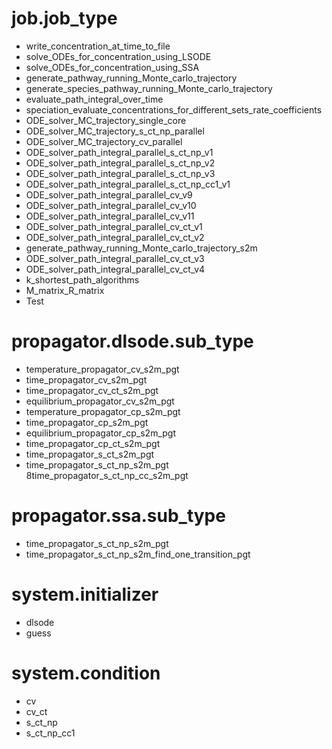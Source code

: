 # job.job_type
* write_concentration_at_time_to_file
* solve_ODEs_for_concentration_using_LSODE
* solve_ODEs_for_concentration_using_SSA
* generate_pathway_running_Monte_carlo_trajectory
* generate_species_pathway_running_Monte_carlo_trajectory
* evaluate_path_integral_over_time
* speciation_evaluate_concentrations_for_different_sets_rate_coefficients
* ODE_solver_MC_trajectory_single_core
* ODE_solver_MC_trajectory_s_ct_np_parallel
* ODE_solver_MC_trajectory_cv_parallel
* ODE_solver_path_integral_parallel_s_ct_np_v1
* ODE_solver_path_integral_parallel_s_ct_np_v2
* ODE_solver_path_integral_parallel_s_ct_np_v3
* ODE_solver_path_integral_parallel_s_ct_np_cc1_v1
* ODE_solver_path_integral_parallel_cv_v9
* ODE_solver_path_integral_parallel_cv_v10
* ODE_solver_path_integral_parallel_cv_v11
* ODE_solver_path_integral_parallel_cv_ct_v1
* ODE_solver_path_integral_parallel_cv_ct_v2
* generate_pathway_running_Monte_carlo_trajectory_s2m
* ODE_solver_path_integral_parallel_cv_ct_v3
* ODE_solver_path_integral_parallel_cv_ct_v4
* k_shortest_path_algorithms
* M_matrix_R_matrix
* Test

# propagator.dlsode.sub_type
* temperature_propagator_cv_s2m_pgt
* time_propagator_cv_s2m_pgt
* time_propagator_cv_ct_s2m_pgt
* equilibrium_propagator_cv_s2m_pgt
* temperature_propagator_cp_s2m_pgt
* time_propagator_cp_s2m_pgt
* equilibrium_propagator_cp_s2m_pgt
* time_propagator_cp_ct_s2m_pgt
* time_propagator_s_ct_s2m_pgt
* time_propagator_s_ct_np_s2m_pgt
	8time_propagator_s_ct_np_cc_s2m_pgt

# propagator.ssa.sub_type
* time_propagator_s_ct_np_s2m_pgt
* time_propagator_s_ct_np_s2m_find_one_transition_pgt

# system.initializer
* dlsode
* guess

# system.condition
* cv
* cv_ct
* s_ct_np
* s_ct_np_cc1
